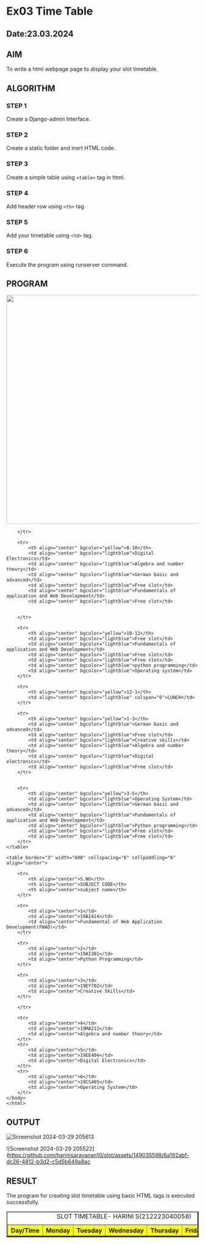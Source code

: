 # Ex03 Time Table
## Date:23.03.2024

## AIM
To write a html webpage page to display your slot timetable.

## ALGORITHM
### STEP 1
Create a Django-admin Interface.

### STEP 2
Create a static folder and inert HTML code.

### STEP 3
Create a simple table using ```<table>``` tag in html.

### STEP 4
Add header row using ```<th>``` tag.

### STEP 5
Add your timetable using ```<td>``` tag.

### STEP 6
Execute the program using runserver command.

## PROGRAM
<html>
<head>
    <title>SLOT TIMETABLE</title>
</head>
<center>
<img src="/static/logo.png" width='600'align="center">
</center>
<body>
    <table BORDER='3' width='600'bgcolor='white' cellspacing='3' align="center">
        <CAPTION align="above">SLOT TIMETABLE- HARINI S(212223040058)</CAPTION>
        <tr>
            <th align="center" bgcolor="yellow">Day/Time</th>
            <th align="center" bgcolor="yellow">Monday</th>
            <th align="center" bgcolor="yellow">Tuesday</th>
            <th align="center" bgcolor="yellow">Wednesday</th>
            <th align="center" bgcolor="yellow">Thursday</th>
            <th align="center" bgcolor="yellow">Friday</th>
            <th align="center" bgcolor="yellow">Saturday</th>
    
        </tr>

        <tr>
            <th align="center" bgcolor="yellow">8-10</th>
            <td align="center" bgcolor="lightblue">Digital Electronics</td>
            <td align="center" bgcolor="lightblue">Algebra and number theory</td>
            <td align="center" bgcolor="lightblue">German basic and advanced</td>
            <td align="center" bgcolor="lightblue">Free slot</td>
            <td align="center" bgcolor="lightblue">Fundamentals of application and Web Development</td>
            <td align="center" bgcolor="lightblue">Free slot</td>
           
            
        </tr>

        <tr>
            <th align="center" bgcolor="yellow">10-12</th>
            <td align="center" bgcolor="lightblue">Free slot</td>
            <td align="center" bgcolor="lightblue">Fundamentals of application and Web Development</td>
            <td align="center" bgcolor="lightblue">Free slot</td>
            <td align="center" bgcolor="lightblue">Free slot</td>
            <td align="center" bgcolor="lightblue">python programming</td>
            <td align="center" bgcolor="lightblue">Operating system</td>
        </tr>

        <tr>
            <th align="center" bgcolor="yellow">12-1</th>
            <td align="center" bgcolor="lightblue" colspan="6">LUNCH</td>
        </tr>

        <tr>
            <th align="center" bgcolor="yellow">1-3</th>
            <td align="center" bgcolor="lightblue">German basic and advanced</td>
            <td align="center" bgcolor="lightblue">Free slot</td>
            <td align="center" bgcolor="lightblue">Creative skills</td>
            <td align="center" bgcolor="lightblue">Algebra and number theory</td>
            <td align="center" bgcolor="lightblue">Digital electronics</td>
            <td align="center" bgcolor="lightblue">Free slot</td>
        </tr>


        <tr>
            <th align="center" bgcolor="yellow">3-5</th>
            <td align="center" bgcolor="lightblue">Operating System</td>
            <td align="center" bgcolor="lightblue">German basic and advanced</td>
            <td align="center" bgcolor="lightblue">Fundamentals of application and Web Development</td>
            <td align="center" bgcolor="lightblue">Python programming</td>
            <td align="center" bgcolor="lightblue">Free slot</td>
            <td align="center" bgcolor="lightblue">Free slot</td>
        </tr>
    </table>

    <table border="3" width="600" cellspacing="6" cellpaddling="6" align="center">

        <tr>
            <th align="center">S.NO</th>
            <th align="center">SUBJECT CODE</th>
            <th align="center">subject name</th>
        </tr>

        <tr>
            <td align="center">1</td>
            <td align="center">19AI414</td>
            <td align="center">Fundamental of Web Application Development(FWAD)</td>
        </tr>

        <tr>
            <td align="center">2</td>
            <td align="center">19AI301</td>
            <td align="center">Python Programming</td>
        </tr>

        <tr>
            <td align="center">3</td>
            <td align="center">19EY702</td>
            <td align="center">Creative Skills</td>
        </tr>

        </tr>

        <tr>
            <td align="center">4</td>
            <td align="center">19MA212</td>
            <td align="center">Algebra and number theory</td>
        </tr>
        <tr>
            <td align="center">5</td>
            <td align="center">19EE404</td>
            <td align="center">Digital Electronics</td>
        </tr>
        <tr>
            <td align="center">6</td>
            <td align="center">19CS405</td>
            <td align="center">Operating System</td>
        </tr>
    </body>
    </html>


   
## OUTPUT
![Screenshot 2024-03-29 205613](https://github.com/harinisaravanan10/slot/assets/149035598/feb31c8d-260e-4f6d-9b5e-9a1db38aa452)


![Screenshot 2024-03-29 205522](https://github.com/harinisaravanan10/slot/assets/149035598/6a192abf-dc26-4812-b3d2-c5d5b649a8ac


## RESULT
The program for creating slot timetable using basic HTML tags is executed successfully.
